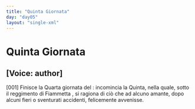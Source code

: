 ```yaml
---
title: "Quinta Giornata"
day: "day05"
layout: "single-xml"
---
```

<div id="day05" ruler="fiammetta" type="Day">
 <h1>
  Quinta Giornata
 </h1>
 <argument>
  <p>
   <h2>
    [Voice: author]
   </h2>
  </p>
  <p>
   <a name="p05990001">
    [001]
   </a>
   Finisce la Quarta giornata del
   <title>
    Decameron
   </title>
   : incomincia la Quinta, nella quale, sotto il reggimento di
   <name persref="fiammetta" type="person">
    Fiammetta
   </name>
   , si ragiona di ci&ograve; che ad alcuno amante, dopo alcuni fieri o sventurati accidenti, felicemente avvenisse.
  </p>
 </argument>
</div>